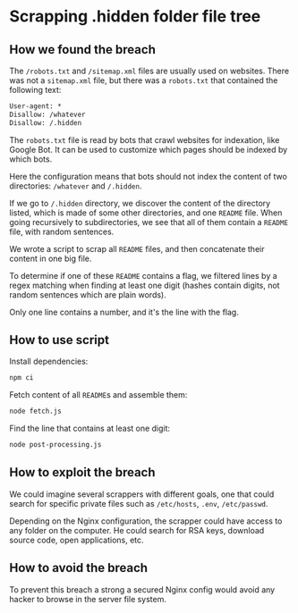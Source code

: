 # Scrapping .hidden folder file tree

## How we found the breach

The `/robots.txt` and `/sitemap.xml` files are usually used on websites. There was not a `sitemap.xml` file, but there was a `robots.txt` that contained the following text:

```txt
User-agent: *
Disallow: /whatever
Disallow: /.hidden
```

The `robots.txt` file is read by bots that crawl websites for indexation, like Google Bot. It can be used to customize which pages should be indexed by which bots.

Here the configuration means that bots should not index the content of two directories: `/whatever` and `/.hidden`.

If we go to `/.hidden` directory, we discover the content of the directory listed, which is made of some other directories, and one `README` file. When going recursively to subdirectories, we see that all of them contain a `README` file, with random sentences.

We wrote a script to scrap all `README` files, and then concatenate their content in one big file.

To determine if one of these `README` contains a flag, we filtered lines by a regex matching when finding at least one digit (hashes contain digits, not random sentences which are plain words).

Only one line contains a number, and it's the line with the flag.

## How to use script

Install dependencies:

```bash
npm ci
```

Fetch content of all `README`s and assemble them:

```bash
node fetch.js
```

Find the line that contains at least one digit:

```bash
node post-processing.js
```

## How to exploit the breach

We could imagine several scrappers with different goals, one that could search for specific private files such as `/etc/hosts`, `.env`, `/etc/passwd`.

Depending on the Nginx configuration, the scrapper could have access to any folder on the computer. He could search for RSA keys, download source code, open applications, etc.

## How to avoid the breach

To prevent this breach a strong a secured Nginx config would avoid any hacker to browse in the server file system.
